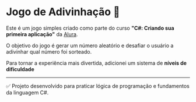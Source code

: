 # Jogo de Adivinhação 🎲

Este é um jogo simples criado como parte do curso **"C#: Criando sua primeira aplicação"** da [Alura](https://www.alura.com.br/).  

O objetivo do jogo é gerar um número aleatório e desafiar o usuário a adivinhar qual número foi sorteado.

Para tornar a experiência mais divertida, adicionei um sistema de **níveis de dificuldade**

---

✅ Projeto desenvolvido para praticar lógica de programação e fundamentos da linguagem C#.  
